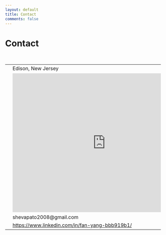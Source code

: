 ```yaml
---
layout: default
title: Contact
comments: false
---
```


# Contact

<br>

<table style="width:100%">
  <tr>
    <td align="center"><i class="icomoon icomoon-position" title="Current Location" style="margin: auto"></i></td>
    <td>Edison, New Jersey</td>
  </tr>
  <tr>
    <td align="center"><i class="icomoon icomoon-location" title="Directions"></i></td>
    <td>
      <iframe src="https://www.google.com/maps/embed?pb=!1m18!1m12!1m3!1d2195540.9519865406!2d-75.96873359527822!3d40.537364721586265!2m3!1f0!2f0!3f0!3m2!1i1024!2i768!4f13.1!3m3!1m2!1s0x89c3d37f68bea199%3A0xf22bc5a66f83d4ea!2sEdison%2C+NJ!5e0!3m2!1sen!2sus!4v1499329523826" width="600" height="450" frameborder="0" style="border:0" allowfullscreen></iframe>
    </td>
  </tr>
  <tr>
    <td align="center"><i class="icomoon icomoon-gmail" title="Gmail"></i></td>
    <td>shevapato2008@gmail.com</td>
  </tr>
  <tr>
    <td align="center"><i class="icomoon icomoon-linkedin" title="LinkedIn"></i></td>
    <td><a href="https://www.linkedin.com/in/fan-yang-bbb919b1/" title="Linkedin Profile">https://www.linkedin.com/in/fan-yang-bbb919b1/</a></td>
  </tr>
</table>
